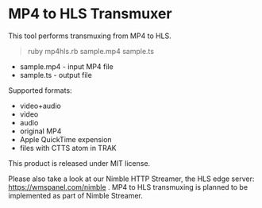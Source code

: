 MP4 to HLS Transmuxer
==================

This tool performs transmuxing from MP4 to HLS.

> ruby mp4hls.rb sample.mp4 sample.ts

- sample.mp4 - input MP4 file
- sample.ts - output file

Supported formats:
- video+audio
- video
- audio
- original MP4
- Apple QuickTime expension
- files with CTTS atom in TRAK

This product is released under MIT license.

Please also take a look at our Nimble HTTP Streamer, the HLS edge server: https://wmspanel.com/nimble .
MP4 to HLS transmuxing is planned to be implemented as part of Nimble Streamer.
